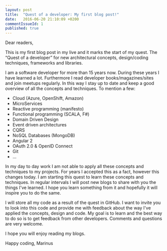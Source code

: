 ```yaml
---
layout: post
title:  "Quest of a developer: My first blog post!"
date:   2016-06-20 21:10:09 +0200
commentIssueId: 1
published: true
---
```


Dear readers,

This is my first blog post in my live and it marks the start of my quest. The “Quest of a developer” for new architectural concepts, design/coding techniques, frameworks and libraries.

I am a software developer for more than 15 years now. During these years I have learned a lot. Furthermore I read developer books/magazines/sites and join meetups regularly. In this way I stay up to date and keep a good overview of all the concepts and techniques. To mention a few:

* Cloud (Azure, OpenShift, Amazon)
* MicroServices
* Reactive programming (manifesto)
* Functional programming (SCALA, F#)
* Domain Driven Design
* Event driven architectures
* CQRS
* NoSQL Databases (MongoDB)
* Angular 2
* OAuth 2.0 & OpenID Connect
* Git
* …

In my day to day work I am not able to apply all these concepts and techniques to my projects. For years I accepted this as a fact, however this changes today. I am starting this quest to learn these concepts and techniques. In regular intervals I will post new blogs to share with you the things I've learned. I hope you learn something from it and hopefully it will inspire you to do the same.

I will store all my code as a result of the quest in GitHub. I want to invite you to look into this code and provide me with feedback about the way I've applied the concepts, design and code. My goal is to learn and the best way to do so is to get feedback from other developers. Comments and questions are very welcome.

I hope you will enjoy reading my blogs. 

Happy coding,
Marinus